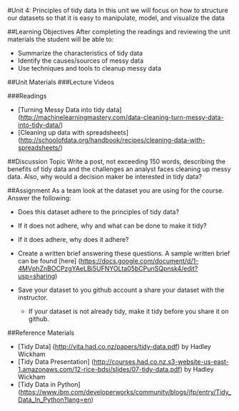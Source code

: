 #Unit 4: Principles of tidy data
In this unit we will focus on how to structure our datasets so that it is easy to manipulate, model, and visualize the data

##Learning Objectives
After completing the readings and reviewing the unit materials the student will be able to:
* Summarize the characteristics of tidy data
* Identify the causes/sources of messy data
* Use techniques and tools to cleanup messy data

##Unit Materials
###Lecture Videos

###Readings
* [Turning Messy Data into tidy data] (http://machinelearningmastery.com/data-cleaning-turn-messy-data-into-tidy-data/)
* [Cleaning up data with spreadsheets] (http://schoolofdata.org/handbook/recipes/cleaning-data-with-spreadsheets/)

##Discussion Topic
Write a post, not exceeding 150 words, describing the benefits of tidy data and the challenges an analyst faces cleaning up messy data. Also, why would a decision maker be interested in tidy data?

##Assignment
As a team look at the dataset you are using for the course. Answer the following:
* Does this dataset adhere to the principles of tidy data?
* If it does not adhere, why and what can be done to make it tidy?
* If it does adhere, why does it adhere?
* Create a written brief answering these questions. A sample written brief can be found [here] (https://docs.google.com/document/d/1-4MVphZnBOCPzgYAeLBi5UFNYOLta05bCPunSQpnsk4/edit?usp=sharing)

* Save your dataset to you github account a share your dataset with the instructor.
  * If your dataset is not already tidy, make it tidy before you share it on github.

##Reference Materials
* [Tidy Data] (http://vita.had.co.nz/papers/tidy-data.pdf) by Hadley Wickham
* [Tidy Data Presentation] (http://courses.had.co.nz.s3-website-us-east-1.amazonaws.com/12-rice-bdsi/slides/07-tidy-data.pdf) by Hadley Wickham
* [Tidy Data in Python] (https://www.ibm.com/developerworks/community/blogs/jfp/entry/Tidy_Data_In_Python?lang=en)
